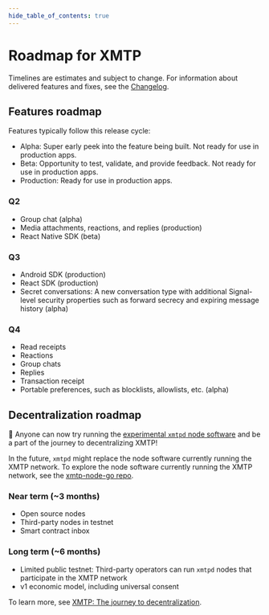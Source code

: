 ```yaml
---
hide_table_of_contents: true
---
```


# Roadmap for XMTP

Timelines are estimates and subject to change. For information about delivered features and fixes, see the [Changelog](/docs/changelog).

## Features roadmap

Features typically follow this release cycle:

- Alpha: Super early peek into the feature being built. Not ready for use in production apps.
- Beta: Opportunity to test, validate, and provide feedback. Not ready for use in production apps.
- Production: Ready for use in production apps.

### Q2

- Group chat (alpha)
- Media attachments, reactions, and replies (production)
- React Native SDK (beta)

### Q3

- Android SDK (production)
- React SDK (production)
- Secret conversations: A new conversation type with additional Signal-level security properties such as forward secrecy and expiring message history (alpha)

### Q4

- Read receipts
- Reactions
- Group chats
- Replies
- Transaction receipt
- Portable preferences, such as blocklists, allowlists, etc. (alpha)

## Decentralization roadmap

🎉 Anyone can now try running the [experimental `xmtpd` node software](https://github.com/xmtp/xmtpd) and be a part of the journey to decentralizing XMTP! 

In the future, `xmtpd` might replace the node software currently running the XMTP network. To explore the node software currently running the XMTP network, see the [xmtp-node-go repo](https://github.com/xmtp/xmtp-node-go).

### Near term (~3 months)

- Open source nodes
- Third-party nodes in testnet
- Smart contract inbox

### Long term (~6 months)

- Limited public testnet: Third-party operators can run `xmtpd` nodes that participate in the XMTP network
- v1 economic model, including universal consent

To learn more, see [XMTP: The journey to decentralization](/blog/journey-to-decentralization).
